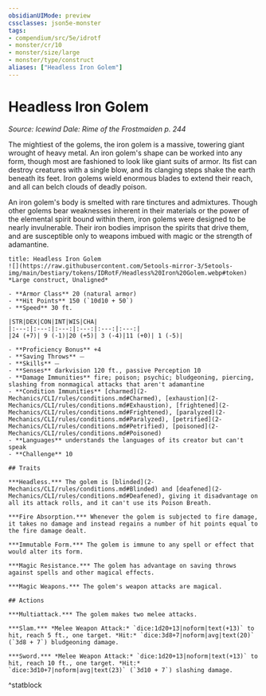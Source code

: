 ```yaml
---
obsidianUIMode: preview
cssclasses: json5e-monster
tags:
- compendium/src/5e/idrotf
- monster/cr/10
- monster/size/large
- monster/type/construct
aliases: ["Headless Iron Golem"]
---
```

# Headless Iron Golem
*Source: Icewind Dale: Rime of the Frostmaiden p. 244*  

The mightiest of the golems, the iron golem is a massive, towering giant wrought of heavy metal. An iron golem's shape can be worked into any form, though most are fashioned to look like giant suits of armor. Its fist can destroy creatures with a single blow, and its clanging steps shake the earth beneath its feet. Iron golems wield enormous blades to extend their reach, and all can belch clouds of deadly poison.

An iron golem's body is smelted with rare tinctures and admixtures. Though other golems bear weaknesses inherent in their materials or the power of the elemental spirit bound within them, iron golems were designed to be nearly invulnerable. Their iron bodies imprison the spirits that drive them, and are susceptible only to weapons imbued with magic or the strength of adamantine.

```ad-statblock
title: Headless Iron Golem
![](https://raw.githubusercontent.com/5etools-mirror-3/5etools-img/main/bestiary/tokens/IDRotF/Headless%20Iron%20Golem.webp#token)
*Large construct, Unaligned*

- **Armor Class** 20 (natural armor)
- **Hit Points** 150 (`10d10 + 50`)
- **Speed** 30 ft.

|STR|DEX|CON|INT|WIS|CHA|
|:---:|:---:|:---:|:---:|:---:|:---:|
|24 (+7)| 9 (-1)|20 (+5)| 3 (-4)|11 (+0)| 1 (-5)|

- **Proficiency Bonus** +4
- **Saving Throws** ⏤
- **Skills** ⏤
- **Senses** darkvision 120 ft., passive Perception 10
- **Damage Immunities** fire; poison; psychic; bludgeoning, piercing, slashing from nonmagical attacks that aren't adamantine
- **Condition Immunities** [charmed](2-Mechanics/CLI/rules/conditions.md#Charmed), [exhaustion](2-Mechanics/CLI/rules/conditions.md#Exhaustion), [frightened](2-Mechanics/CLI/rules/conditions.md#Frightened), [paralyzed](2-Mechanics/CLI/rules/conditions.md#Paralyzed), [petrified](2-Mechanics/CLI/rules/conditions.md#Petrified), [poisoned](2-Mechanics/CLI/rules/conditions.md#Poisoned)
- **Languages** understands the languages of its creator but can't speak
- **Challenge** 10

## Traits

***Headless.*** The golem is [blinded](2-Mechanics/CLI/rules/conditions.md#Blinded) and [deafened](2-Mechanics/CLI/rules/conditions.md#Deafened), giving it disadvantage on all its attack rolls, and it can't use its Poison Breath.

***Fire Absorption.*** Whenever the golem is subjected to fire damage, it takes no damage and instead regains a number of hit points equal to the fire damage dealt.

***Immutable Form.*** The golem is immune to any spell or effect that would alter its form.

***Magic Resistance.*** The golem has advantage on saving throws against spells and other magical effects.

***Magic Weapons.*** The golem's weapon attacks are magical.

## Actions

***Multiattack.*** The golem makes two melee attacks.

***Slam.*** *Melee Weapon Attack:* `dice:1d20+13|noform|text(+13)` to hit, reach 5 ft., one target. *Hit:* `dice:3d8+7|noform|avg|text(20)` (`3d8 + 7`) bludgeoning damage.

***Sword.*** *Melee Weapon Attack:* `dice:1d20+13|noform|text(+13)` to hit, reach 10 ft., one target. *Hit:* `dice:3d10+7|noform|avg|text(23)` (`3d10 + 7`) slashing damage.
```
^statblock